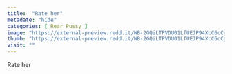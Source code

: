 ```yaml
---
title:  "Rate her"
metadate: "hide"
categories: [ Rear Pussy ]
image: "https://external-preview.redd.it/WB-2GQiLTPVDU01LfUEJP94XcC6cCgPucdhbalLoNi4.gif?format=png8&s=3551a871fb29d0675ccf44ee80593f603741a44c"
thumb: "https://external-preview.redd.it/WB-2GQiLTPVDU01LfUEJP94XcC6cCgPucdhbalLoNi4.gif?width=320&crop=smart&format=png8&s=c31a80fc988ddb63d54dae40b20361abd77e02a1"
visit: ""
---
```

Rate her
